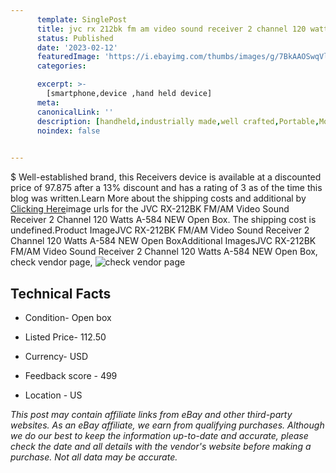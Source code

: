```yaml
---
      template: SinglePost
      title: jvc rx 212bk fm am video sound receiver 2 channel 120 watts a 584 new open box
      status: Published
      date: '2023-02-12'
      featuredImage: 'https://i.ebayimg.com/thumbs/images/g/7BkAAOSwqVlg-WQb/s-l225.jpg'
      categories: 

      excerpt: >-
        [smartphone,device ,hand held device]
      meta:
      canonicalLink: ''
      description: [handheld,industrially made,well crafted,Portable,Mobile,Compact,Convenient,Lightweight,Maneuverable,Man-portable,Miniature,Carriable,Hand-held,Light,Holdable,Transportable,Mobile device,Pocket-sized,On-the-go,Wireless,Cordless,Compact size,Convenient size, smartphone,device ,hand held device]
      noindex: false

        
---
```

$
    Well-established brand, this Receivers device is available at a discounted price of 97.875 after a 13% discount and has a rating of 3 as of the time this blog was written.Learn More about the shipping costs and additional by [Clicking Here](https://www.ebay.com/itm/255062414031?hash=item3b62e792cf%3Ag%3A7BkAAOSwqVlg-WQb&mkevt=1&mkcid=1&mkrid=711-53200-19255-0&campid=%253CePNCampaignId%253E&customid=%253CreferenceId%253E&toolid=10049)image urls for the JVC RX-212BK FM/AM Video Sound Receiver 2 Channel 120 Watts A-584 NEW Open Box. The shipping cost is undefined.Product ImageJVC RX-212BK FM/AM Video Sound Receiver 2 Channel 120 Watts A-584 NEW Open BoxAdditional ImagesJVC RX-212BK FM/AM Video Sound Receiver 2 Channel 120 Watts A-584 NEW Open Box, check vendor page, ![check vendor page](https://origin-galleryplus.ebayimg.com/ws/web/255062414031_2_0_1/225x225.jpg,https://origin-galleryplus.ebayimg.com/ws/web/255062414031_3_0_1/225x225.jpg,https://origin-galleryplus.ebayimg.com/ws/web/255062414031_4_0_1/225x225.jpg,https://origin-galleryplus.ebayimg.com/ws/web/255062414031_5_0_1/225x225.jpg,https://origin-galleryplus.ebayimg.com/ws/web/255062414031_6_0_1/225x225.jpg,https://origin-galleryplus.ebayimg.com/ws/web/255062414031_7_0_1/225x225.jpg,https://origin-galleryplus.ebayimg.com/ws/web/255062414031_8_0_1/225x225.jpg,https://origin-galleryplus.ebayimg.com/ws/web/255062414031_9_0_1/225x225.jpg)
    
    

 ## Technical Facts 



     
      

 - Condition- Open box 


      

 - Listed Price- 112.50 


      

 - Currency- USD 


      

 - Feedback score - 499 


      

 - Location - US 


      
      

 *_This post may contain affiliate links from eBay and other third-party websites. As an eBay affiliate, we earn from qualifying purchases. Although we do our best to keep the information up-to-date and accurate, please check the date and all details with the vendor's website before making a purchase. Not all data may be accurate._*



    
    
    
    
    